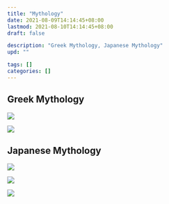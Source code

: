```yaml
---
title: "Mythology"
date: 2021-08-09T14:14:45+08:00
lastmod: 2021-08-10T14:14:45+08:00
draft: false

description: "Greek Mythology, Japanese Mythology"
upd: ""

tags: []
categories: []
---
```


## Greek Mythology

![](https://cdn.jsdelivr.net/gh/henrywu97/FigBed@master/Figs/20210811115810.jpg)

![](https://cdn.jsdelivr.net/gh/henrywu97/FigBed@master/Figs/20210811115731.jpg)



## Japanese Mythology



![](https://cdn.jsdelivr.net/gh/henrywu97/FigBed@master/Figs/20210811163455.webp)

![](https://cdn.jsdelivr.net/gh/henrywu97/FigBed@master/Figs/20210811163517.webp)

![](https://cdn.jsdelivr.net/gh/henrywu97/FigBed@master/Figs/20210811163554.webp)